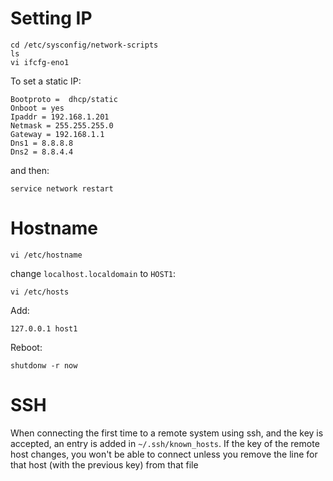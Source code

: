 # Setting IP
```
cd /etc/sysconfig/network-scripts
ls
vi ifcfg-eno1
```
To set a static IP:
```
Bootproto =  dhcp/static
Onboot = yes
Ipaddr = 192.168.1.201
Netmask = 255.255.255.0
Gateway = 192.168.1.1
Dns1 = 8.8.8.8
Dns2 = 8.8.4.4
``` 
and then:

```
service network restart
```

# Hostname
```
vi /etc/hostname
```
 
change `localhost.localdomain` to `HOST1`:
```
vi /etc/hosts
```
Add:
```
127.0.0.1 host1
```
Reboot:
```
shutdonw -r now
```

# SSH
When connecting the first time to a remote system using ssh, and the key is accepted, an entry is added in `~/.ssh/known_hosts`. If the key of the remote host changes, you won't be able to connect unless you remove the line for that host (with the previous key) from that file

